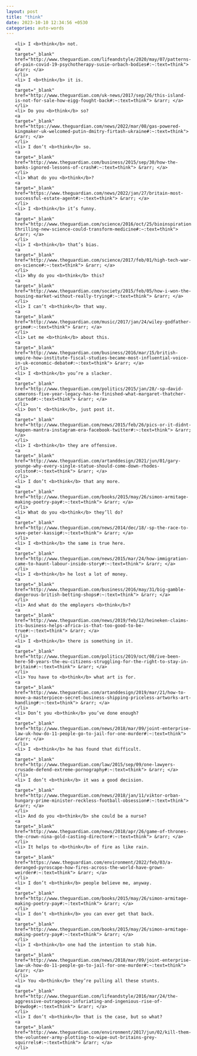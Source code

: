 ```yaml
---
layout: post
title: "think"
date: 2023-10-10 12:34:56 +0530
categories: auto-words
---
```

<ol>

    <li> I <b>think</b> not.
    <a 
    target="_blank" 
    href="http://www.theguardian.com/lifeandstyle/2020/may/07/patterns-of-pain-covid-19-psychotherapy-susie-orbach-bodies#:~:text=think"> &rarr; </a>
    </li>
    <li> I <b>think</b> it is.
    <a 
    target="_blank" 
    href="http://www.theguardian.com/uk-news/2017/sep/26/this-island-is-not-for-sale-how-eigg-fought-back#:~:text=think"> &rarr; </a>
    </li>
    <li> Do you <b>think</b> so?
    <a 
    target="_blank" 
    href="https://www.theguardian.com/news/2022/mar/08/gas-powered-kingmaker-uk-welcomed-putin-dmitry-firtash-ukraine#:~:text=think"> &rarr; </a>
    </li>
    <li> I don’t <b>think</b> so.
    <a 
    target="_blank" 
    href="http://www.theguardian.com/business/2015/sep/30/how-the-banks-ignored-lessons-of-crash#:~:text=think"> &rarr; </a>
    </li>
    <li> What do you <b>think</b>?
    <a 
    target="_blank" 
    href="https://www.theguardian.com/news/2022/jan/27/britain-most-successful-estate-agent#:~:text=think"> &rarr; </a>
    </li>
    <li> I <b>think</b> it’s funny.
    <a 
    target="_blank" 
    href="http://www.theguardian.com/science/2016/oct/25/bioinspiration-thrilling-new-science-could-transform-medicine#:~:text=think"> &rarr; </a>
    </li>
    <li> I <b>think</b> that’s bias.
    <a 
    target="_blank" 
    href="http://www.theguardian.com/science/2017/feb/01/high-tech-war-on-science#:~:text=think"> &rarr; </a>
    </li>
    <li> Why do you <b>think</b> this?
    <a 
    target="_blank" 
    href="http://www.theguardian.com/society/2015/feb/05/how-i-won-the-housing-market-without-really-trying#:~:text=think"> &rarr; </a>
    </li>
    <li> I can’t <b>think</b> that way.
    <a 
    target="_blank" 
    href="http://www.theguardian.com/music/2017/jan/24/wiley-godfather-grime#:~:text=think"> &rarr; </a>
    </li>
    <li> Let me <b>think</b> about this.
    <a 
    target="_blank" 
    href="http://www.theguardian.com/business/2016/mar/15/british-umpire-how-institute-fiscal-studies-became-most-influential-voice-in-uk-economic-debate#:~:text=think"> &rarr; </a>
    </li>
    <li> I <b>think</b> you’re a slacker.
    <a 
    target="_blank" 
    href="http://www.theguardian.com/politics/2015/jan/28/-sp-david-camerons-five-year-legacy-has-he-finished-what-margaret-thatcher-started#:~:text=think"> &rarr; </a>
    </li>
    <li> Don’t <b>think</b>, just post it.
    <a 
    target="_blank" 
    href="http://www.theguardian.com/news/2015/feb/26/pics-or-it-didnt-happen-mantra-instagram-era-facebook-twitter#:~:text=think"> &rarr; </a>
    </li>
    <li> I <b>think</b> they are offensive.
    <a 
    target="_blank" 
    href="http://www.theguardian.com/artanddesign/2021/jun/01/gary-younge-why-every-single-statue-should-come-down-rhodes-colston#:~:text=think"> &rarr; </a>
    </li>
    <li> I don’t <b>think</b> that any more.
    <a 
    target="_blank" 
    href="http://www.theguardian.com/books/2015/may/26/simon-armitage-making-poetry-pay#:~:text=think"> &rarr; </a>
    </li>
    <li> What do you <b>think</b> they’ll do?
    <a 
    target="_blank" 
    href="http://www.theguardian.com/news/2014/dec/18/-sp-the-race-to-save-peter-kassig#:~:text=think"> &rarr; </a>
    </li>
    <li> I <b>think</b> the same is true here.
    <a 
    target="_blank" 
    href="http://www.theguardian.com/news/2015/mar/24/how-immigration-came-to-haunt-labour-inside-story#:~:text=think"> &rarr; </a>
    </li>
    <li> I <b>think</b> he lost a lot of money.
    <a 
    target="_blank" 
    href="http://www.theguardian.com/business/2016/may/31/big-gamble-dangerous-british-betting-shops#:~:text=think"> &rarr; </a>
    </li>
    <li> And what do the employers <b>think</b>?
    <a 
    target="_blank" 
    href="http://www.theguardian.com/news/2019/feb/12/heineken-claims-its-business-helps-africa-is-that-too-good-to-be-true#:~:text=think"> &rarr; </a>
    </li>
    <li> I <b>think</b> there is something in it.
    <a 
    target="_blank" 
    href="http://www.theguardian.com/politics/2019/oct/08/ive-been-here-50-years-the-eu-citizens-struggling-for-the-right-to-stay-in-britain#:~:text=think"> &rarr; </a>
    </li>
    <li> You have to <b>think</b> what art is for.
    <a 
    target="_blank" 
    href="http://www.theguardian.com/artanddesign/2019/mar/21/how-to-move-a-masterpiece-secret-business-shipping-priceless-artworks-art-handling#:~:text=think"> &rarr; </a>
    </li>
    <li> Don’t you <b>think</b> you’ve done enough?
    <a 
    target="_blank" 
    href="http://www.theguardian.com/news/2018/mar/09/joint-enterprise-law-uk-how-do-11-people-go-to-jail-for-one-murder#:~:text=think"> &rarr; </a>
    </li>
    <li> I <b>think</b> he has found that difficult.
    <a 
    target="_blank" 
    href="http://www.theguardian.com/law/2015/sep/09/one-lawyers-crusade-defend-extreme-pornography#:~:text=think"> &rarr; </a>
    </li>
    <li> I don’t <b>think</b> it was a good decision.
    <a 
    target="_blank" 
    href="http://www.theguardian.com/news/2018/jan/11/viktor-orban-hungary-prime-minister-reckless-football-obsession#:~:text=think"> &rarr; </a>
    </li>
    <li> And do you <b>think</b> she could be a nurse?
    <a 
    target="_blank" 
    href="http://www.theguardian.com/news/2018/apr/26/game-of-thrones-the-crown-nina-gold-casting-director#:~:text=think"> &rarr; </a>
    </li>
    <li> It helps to <b>think</b> of fire as like rain.
    <a 
    target="_blank" 
    href="https://www.theguardian.com/environment/2022/feb/03/a-deranged-pyroscape-how-fires-across-the-world-have-grown-weirder#:~:text=think"> &rarr; </a>
    </li>
    <li> I don’t <b>think</b> people believe me, anyway.
    <a 
    target="_blank" 
    href="http://www.theguardian.com/books/2015/may/26/simon-armitage-making-poetry-pay#:~:text=think"> &rarr; </a>
    </li>
    <li> I don’t <b>think</b> you can ever get that back.
    <a 
    target="_blank" 
    href="http://www.theguardian.com/books/2015/may/26/simon-armitage-making-poetry-pay#:~:text=think"> &rarr; </a>
    </li>
    <li> I <b>think</b> one had the intention to stab him.
    <a 
    target="_blank" 
    href="http://www.theguardian.com/news/2018/mar/09/joint-enterprise-law-uk-how-do-11-people-go-to-jail-for-one-murder#:~:text=think"> &rarr; </a>
    </li>
    <li> You <b>think</b> they’re pulling all these stunts.
    <a 
    target="_blank" 
    href="http://www.theguardian.com/lifeandstyle/2016/mar/24/the-aggressive-outrageous-infuriating-and-ingenious-rise-of-brewdog#:~:text=think"> &rarr; </a>
    </li>
    <li> I don’t <b>think</b> that is the case, but so what?
    <a 
    target="_blank" 
    href="http://www.theguardian.com/environment/2017/jun/02/kill-them-the-volunteer-army-plotting-to-wipe-out-britains-grey-squirrels#:~:text=think"> &rarr; </a>
    </li>